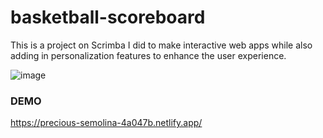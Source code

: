 # basketball-scoreboard

This is a project on Scrimba I did to make interactive web apps while also adding in personalization features to enhance the user experience.

![image](https://github.com/user-attachments/assets/5817f25b-6aa7-4ba8-be5d-08fb346e7c33)

### DEMO
https://precious-semolina-4a047b.netlify.app/
